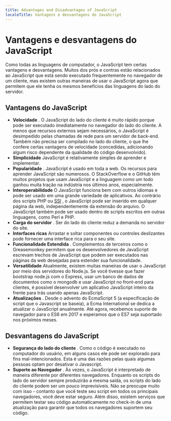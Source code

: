 ```yaml
---
title: Advantages and Disadvantages of JavaScript
localeTitle: Vantagens e desvantagens do JavaScript
---
```

# Vantagens e desvantagens do JavaScript

Como todas as linguagens de computador, o JavaScript tem certas vantagens e desvantagens. Muitos dos prós e contras estão relacionados ao JavaScript que está sendo executado frequentemente no navegador de um cliente, mas existem outras maneiras de usar o JavaScript agora que permitem que ele tenha os mesmos benefícios das linguagens do lado do servidor.

## Vantagens do JavaScript

*   **Velocidade** . O JavaScript do lado do cliente é muito rápido porque pode ser executado imediatamente no navegador do lado do cliente. A menos que recursos externos sejam necessários, o JavaScript é desimpedido pelas chamadas de rede para um servidor de back-end. Também não precisa ser compilado no lado do cliente, o que lhe confere certas vantagens de velocidade (concedidas, adicionando algum risco dependente da qualidade do código desenvolvido).
*   **Simplicidade** JavaScript é relativamente simples de aprender e implementar.
*   **Popularidade** . JavaScript é usado em toda a web. Os recursos para aprender JavaScript são numerosos. O StackOverflow e o GitHub têm muitos projetos que usam JavaScript e a linguagem como um todo ganhou muita tração na indústria nos últimos anos, especialmente.
*   **Interoperabilidade** O JavaScript funciona bem com outros idiomas e pode ser usado em uma grande variedade de aplicativos. Ao contrário dos scripts PHP ou [SSI](https://en.wikipedia.org/wiki/Server_Side_Includes) , o JavaScript pode ser inserido em qualquer página da web, independentemente da extensão do arquivo. O JavaScript também pode ser usado dentro de scripts escritos em outras linguagens, como Perl e PHP.
*   **Carga do servidor** . Ser do lado do cliente reduz a demanda no servidor do site.
*   **Interfaces ricas** Arrastar e soltar componentes ou controles deslizantes pode fornecer uma interface rica para o seu site.
*   **Funcionalidade Estendida** . Complementos de terceiros como o Greasemonkey permitem que os desenvolvedores de JavaScript escrevam trechos de JavaScript que podem ser executados nas páginas da web desejadas para estender sua funcionalidade.
*   **Versatilidade** Atualmente, existem muitas maneiras de usar o JavaScript por meio dos servidores do Node.js. Se você tivesse que fazer bootstrap node.js com o Express, usar um banco de dados de documentos como o mongodb e usar JavaScript no front-end para clientes, é possível desenvolver um aplicativo JavaScript inteiro da frente para trás usando apenas JavaScript.
*   **Atualizações** . Desde o advento do EcmaScript 5 (a especificação de script que o Javascript se baseia), a Ecma International se dedica a atualizar o JavaScript anualmente. Até agora, recebemos suporte de navegador para o ES6 em 2017 e esperamos que o ES7 seja suportado nos próximos meses.

## Desvantagens do JavaScript

*   **Segurança do lado do cliente** . Como o código é executado no computador do usuário, em alguns casos ele pode ser explorado para fins mal-intencionados. Esta é uma das razões pelas quais algumas pessoas optam por desativar o Javascript.
*   **Suporte ao Navegador** . Às vezes, o JavaScript é interpretado de maneira diferente por diferentes navegadores. Enquanto os scripts do lado do servidor sempre produzirão a mesma saída, os scripts do lado do cliente podem ser um pouco imprevisíveis. Não se preocupe muito com isso - contanto que você teste seu script em todos os principais navegadores, você deve estar seguro. Além disso, existem serviços que permitem testar seu código automaticamente no check-in de uma atualização para garantir que todos os navegadores suportem seu código.